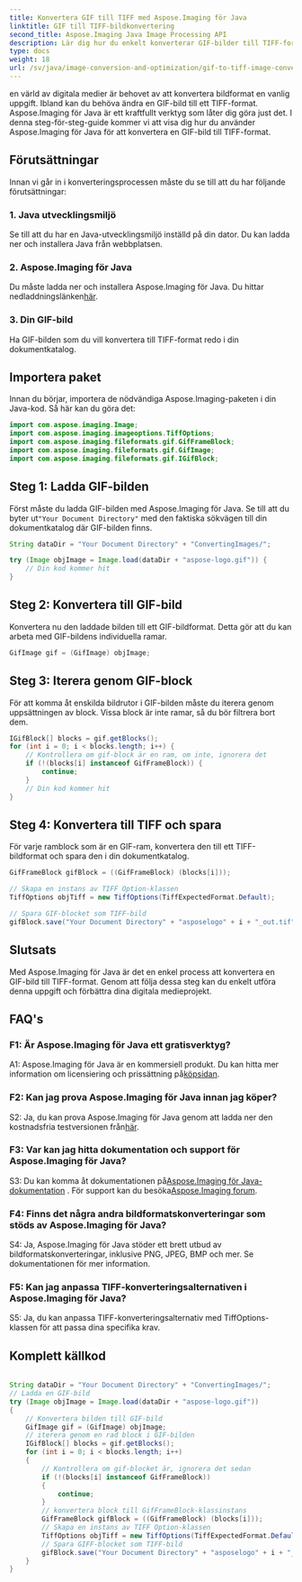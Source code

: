 ```yaml
---
title: Konvertera GIF till TIFF med Aspose.Imaging för Java
linktitle: GIF till TIFF-bildkonvertering
second_title: Aspose.Imaging Java Image Processing API
description: Lär dig hur du enkelt konverterar GIF-bilder till TIFF-format med Aspose.Imaging för Java. Den här steg-för-steg-guiden hjälper dig att komma igång med detta kraftfulla verktyg.
type: docs
weight: 18
url: /sv/java/image-conversion-and-optimization/gif-to-tiff-image-conversion/
---
```

en värld av digitala medier är behovet av att konvertera bildformat en vanlig uppgift. Ibland kan du behöva ändra en GIF-bild till ett TIFF-format. Aspose.Imaging för Java är ett kraftfullt verktyg som låter dig göra just det. I denna steg-för-steg-guide kommer vi att visa dig hur du använder Aspose.Imaging för Java för att konvertera en GIF-bild till TIFF-format.

## Förutsättningar

Innan vi går in i konverteringsprocessen måste du se till att du har följande förutsättningar:

### 1. Java utvecklingsmiljö

Se till att du har en Java-utvecklingsmiljö inställd på din dator. Du kan ladda ner och installera Java från webbplatsen.

### 2. Aspose.Imaging för Java

 Du måste ladda ner och installera Aspose.Imaging för Java. Du hittar nedladdningslänken[här](https://releases.aspose.com/imaging/java/).

### 3. Din GIF-bild

Ha GIF-bilden som du vill konvertera till TIFF-format redo i din dokumentkatalog.

## Importera paket

Innan du börjar, importera de nödvändiga Aspose.Imaging-paketen i din Java-kod. Så här kan du göra det:

```java
import com.aspose.imaging.Image;
import com.aspose.imaging.imageoptions.TiffOptions;
import com.aspose.imaging.fileformats.gif.GifFrameBlock;
import com.aspose.imaging.fileformats.gif.GifImage;
import com.aspose.imaging.fileformats.gif.IGifBlock;
```

## Steg 1: Ladda GIF-bilden

 Först måste du ladda GIF-bilden med Aspose.Imaging för Java. Se till att du byter ut`"Your Document Directory"` med den faktiska sökvägen till din dokumentkatalog där GIF-bilden finns.

```java
String dataDir = "Your Document Directory" + "ConvertingImages/";

try (Image objImage = Image.load(dataDir + "aspose-logo.gif")) {
    // Din kod kommer hit
}
```

## Steg 2: Konvertera till GIF-bild

Konvertera nu den laddade bilden till ett GIF-bildformat. Detta gör att du kan arbeta med GIF-bildens individuella ramar.

```java
GifImage gif = (GifImage) objImage;
```

## Steg 3: Iterera genom GIF-block

För att komma åt enskilda bildrutor i GIF-bilden måste du iterera genom uppsättningen av block. Vissa block är inte ramar, så du bör filtrera bort dem.

```java
IGifBlock[] blocks = gif.getBlocks();
for (int i = 0; i < blocks.length; i++) {
    // Kontrollera om gif-block är en ram, om inte, ignorera det
    if (!(blocks[i] instanceof GifFrameBlock)) {
        continue;
    }
    // Din kod kommer hit
}
```

## Steg 4: Konvertera till TIFF och spara

För varje ramblock som är en GIF-ram, konvertera den till ett TIFF-bildformat och spara den i din dokumentkatalog.

```java
GifFrameBlock gifBlock = ((GifFrameBlock) (blocks[i]));

// Skapa en instans av TIFF Option-klassen
TiffOptions objTiff = new TiffOptions(TiffExpectedFormat.Default);

// Spara GIF-blocket som TIFF-bild
gifBlock.save("Your Document Directory" + "asposelogo" + i + "_out.tif", objTiff);
```

## Slutsats

Med Aspose.Imaging för Java är det en enkel process att konvertera en GIF-bild till TIFF-format. Genom att följa dessa steg kan du enkelt utföra denna uppgift och förbättra dina digitala medieprojekt.

## FAQ's

### F1: Är Aspose.Imaging för Java ett gratisverktyg?

 A1: Aspose.Imaging för Java är en kommersiell produkt. Du kan hitta mer information om licensiering och prissättning på[köpsidan](https://purchase.aspose.com/buy).

### F2: Kan jag prova Aspose.Imaging för Java innan jag köper?

 S2: Ja, du kan prova Aspose.Imaging för Java genom att ladda ner den kostnadsfria testversionen från[här](https://releases.aspose.com/).

### F3: Var kan jag hitta dokumentation och support för Aspose.Imaging för Java?

 S3: Du kan komma åt dokumentationen på[Aspose.Imaging för Java-dokumentation](https://reference.aspose.com/imaging/java/) . För support kan du besöka[Aspose.Imaging forum](https://forum.aspose.com/).

### F4: Finns det några andra bildformatskonverteringar som stöds av Aspose.Imaging för Java?

S4: Ja, Aspose.Imaging för Java stöder ett brett utbud av bildformatskonverteringar, inklusive PNG, JPEG, BMP och mer. Se dokumentationen för mer information.

### F5: Kan jag anpassa TIFF-konverteringsalternativen i Aspose.Imaging för Java?

S5: Ja, du kan anpassa TIFF-konverteringsalternativ med TiffOptions-klassen för att passa dina specifika krav.



## Komplett källkod
```java
		
String dataDir = "Your Document Directory" + "ConvertingImages/";
// Ladda en GIF-bild
try (Image objImage = Image.load(dataDir + "aspose-logo.gif"))
{
	// Konvertera bilden till GIF-bild
	GifImage gif = (GifImage) objImage;
	// iterera genom en rad block i GIF-bilden
	IGifBlock[] blocks = gif.getBlocks();
	for (int i = 0; i < blocks.length; i++)
	{
		// Kontrollera om gif-blocket är, ignorera det sedan
		if (!(blocks[i] instanceof GifFrameBlock))
		{
			continue;
		}
		// konvertera block till GifFrameBlock-klassinstans
		GifFrameBlock gifBlock = ((GifFrameBlock) (blocks[i]));
		// Skapa en instans av TIFF Option-klassen
		TiffOptions objTiff = new TiffOptions(TiffExpectedFormat.Default);
		// Spara GIFF-blocket som TIFF-bild
		gifBlock.save("Your Document Directory" + "asposelogo" + i + "_out.tif", objTiff);
	}
}
		
```